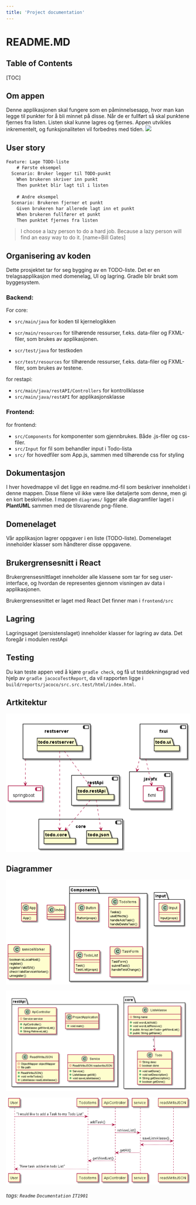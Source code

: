 ```yaml
---
title: 'Project documentation'
---
```


README.MD
===


## Table of Contents

[TOC]


## Om appen

Denne applikasjonen skal fungere som en påminnelsesapp, hvor man kan legge til punkter for å bli minnet på disse. Når de er fullført så skal punktene fjernes fra listen. Listen skal kunne lagres og fjernes. Appen utvikles inkrementelt, og funksjonaliteten vil forbedres med tiden. 
![](https://i.imgur.com/Gx94AIO.png)



User story
---

```gherkin=
Feature: Lage TODO-liste
    # Første eksempel
  Scenario: Bruker legger til TODO-punkt
    When brukeren skriver inn punkt
    Then punktet blir lagt til i listen

    # Andre eksempel
  Scenario: Brukeren fjerner et punkt
    Given brukeren har allerede lagt inn et punkt
    When brukeren fullfører et punkt
    Then punktet fjernes fra listen
```
> I choose a lazy person to do a hard job. Because a lazy person will find an easy way to do it. [name=Bill Gates]



## Organisering av koden
Dette prosjektet tar for seg bygging av en TODO-liste. Det er en trelagsapplikasjon med domenelag, UI og lagring. Gradle blir brukt som byggesystem.

### Backend:
For core:


* `src/main/java` for koden til kjernelogikken

* `scr/main/resources` for tilhørende ressurser, f.eks. data-filer og FXML-filer, som brukes av applikasjonen.

* `scr/test/java` for testkoden

* `scr/test/resources` for tilhørende ressurser, f.eks. data-filer og FXML-filer, som brukes av testene.

for restapi:
* `src/main/java/restAPI/Controllers` for kontrollklasse
* `src/main/java/restAPI` for applikasjonsklasse 

### Frontend:

for frontend:

* `src/Components` for komponenter som gjennbrukes. Både .js-filer og css-filer. 
* `src/Input` for fil som behandler input i Todo-lista
* `src/` for hovedfiler som App.js, sammen med tilhørende css for styling



Dokumentasjon 
---
I hver hovedmappe vil det ligge en readme.md-fil som beskriver inneholdet i denne mappen. Disse filene vil ikke være like detaljerte som denne, men gi en kort 
beskrivelse. I mappen `diagrams/` ligger alle diagramfiler laget i **PlantUML** sammen med de tilsvarende png-filene.



Domenelaget
---
Vår applikasjon lagrer oppgaver i en liste (TODO-liste). Domenelaget inneholder klasser som håndterer disse oppgavene. 

Brukergrensesnitt i React
---

Brukergrensesnittlaget inneholder alle klassene som tar for seg user-interface, og hvordan de representes gjennom visningen av data i applikasjonen.

Brukergrensesnittet er laget med React Det finner man i `frontend/src` 

Lagring
---

Lagringsaget (persistenslaget) inneholder klasser for lagring av data. Det foregår i modulen restApi

Testing
---
Du kan teste appen ved å kjøre `gradle check`, og få ut testdekningsgrad ved hjelp av `gradle jacocoTestReport`, da vil rapporten ligge i `build/reports/jacoco/src.src.test/html/index.html`.

Artkitektur
---
![Arkitektur](diagrams/diagram.png)


Diagrammer
---
![Klassediagram frontend](diagrams/klasseDiagramFront.png)

![Klassediagram backend](diagrams/klasseDiagramBack.png)

![Sekvensdiagram](diagrams/sequence.png)

###### tags: `Readme` `Documentation` `IT1901`
